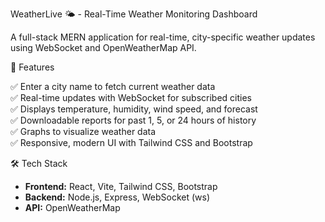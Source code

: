 WeatherLive 🌤️ - Real-Time Weather Monitoring Dashboard

A full-stack MERN application for real-time, city-specific weather updates using WebSocket and OpenWeatherMap API.



🚀 Features

✅ Enter a city name to fetch current weather data  
✅ Real-time updates with WebSocket for subscribed cities  
✅ Displays temperature, humidity, wind speed, and forecast  
✅ Downloadable reports for past 1, 5, or 24 hours of history  
✅ Graphs to visualize weather data  
✅ Responsive, modern UI with Tailwind CSS and Bootstrap



🛠️ Tech Stack

- **Frontend:** React, Vite, Tailwind CSS, Bootstrap
- **Backend:** Node.js, Express, WebSocket (ws)
- **API:** OpenWeatherMap
